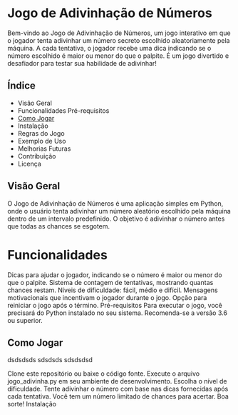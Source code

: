 # Jogo de Adivinhação de Números
Bem-vindo ao Jogo de Adivinhação de Números, um jogo interativo em que o jogador tenta adivinhar um número secreto escolhido aleatoriamente pela máquina. A cada tentativa, o jogador recebe uma dica indicando se o número escolhido é maior ou menor do que o palpite. É um jogo divertido e desafiador para testar sua habilidade de adivinhar!

## Índice
* Visão Geral 
* Funcionalidades
Pré-requisitos
* [Como Jogar](#comojogar)
* Instalação
* Regras do Jogo
* Exemplo de Uso
* Melhorias Futuras
* Contribuição
* Licença
## Visão Geral
O Jogo de Adivinhação de Números é uma aplicação simples em Python, onde o usuário tenta adivinhar um número aleatório escolhido pela máquina dentro de um intervalo predefinido. O objetivo é adivinhar o número antes que todas as chances se esgotem.

# Funcionalidades
Dicas para ajudar o jogador, indicando se o número é maior ou menor do que o palpite.
Sistema de contagem de tentativas, mostrando quantas chances restam.
Níveis de dificuldade: fácil, médio e difícil.
Mensagens motivacionais que incentivam o jogador durante o jogo.
Opção para reiniciar o jogo após o término.
Pré-requisitos
Para executar o jogo, você precisará do Python instalado no seu sistema. Recomenda-se a versão 3.6 ou superior.

## Como Jogar
dsdsdsds
sdsdsds
sdsdsdsd

Clone este repositório ou baixe o código fonte.
Execute o arquivo jogo_adivinha.py em seu ambiente de desenvolvimento.
Escolha o nível de dificuldade.
Tente adivinhar o número com base nas dicas fornecidas após cada tentativa.
Você tem um número limitado de chances para acertar. Boa sorte!
Instalação

